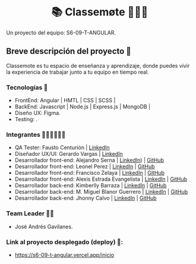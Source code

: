<h1 align = "center">📚 Classemøte 👨🏽‍💻</h1>
Un proyecto del equipo:  S6-09-T-ANGULAR.

## Breve descripción del proyecto 📜

Classemote es tu espacio de enseñanza y aprendizaje, donde puedes vivir la experiencia de trabajar junto a tu equipo en tiempo real.

### Tecnologías 🚀
* FrontEnd: Angular | HMTL | CSS | SCSS |
* BackEnd: Javascript | Node.js | Express.js | MongoDB |
* Diseño UX: Figma.
* Testing: .

### Integrantes 👩🏻‍💻👨🏽‍💻
* QA Tester: Fausto Centurión | [LinkedIn](https://www.linkedin.com/in/fausto-centuri%C3%B3n-084b46219/)
* Diseñador UX/UI: Gerardo Vargas | [LinkedIn](https://www.linkedin.com/in/geravargas/)
* Desarrollador front-end: Alejandro Serna | [LinkedIn](www.linkedin.com/in/asernacalle)) | [GitHub](https://github.com/aserna37)
* Desarrollador front-end: Leonel Perez | [LinkedIn](https://www.linkedin.com/in/leonelpb) | [GitHub](https://github.com/leonelpb)
* Desarrollador front-end: Francisco Zelaya | [LinkedIn](https://www.linkedin.com/in/jos%C3%A9-francisco-zelaya-011031216/) | [GitHub](https://github.com/Franciscozcode)
* Desarrollador front-end: Alexis Estrada Evangelista | [LinkedIn](https://www.linkedin.com/in/alexis-estrada-evangelista-a69224211/) | [GitHub](https://github.com/alexestrd)
* Desarrollador back-end: Kimberlly Barraza | [LinkedIn](https://pe.linkedin.com/in/kimberllynbarrazat/es) | [GitHub](https://github.com/KNBT)
* Desarrollador back-end: M. Miguel Blanor Guerrero | [LinkedIn](https://www.linkedin.com/in/miguel-guerrero-403939194/) | [GitHub](https://github.com/Eiine)
* Desarrollador back-end: Jhonny Calvo | [LinkedIn](https://www.linkedin.com/in/jhonnycalvo/) | [GitHub](https://github.com/Bluejhonny)

### Team Leader 👨‍🚀
* José Andrés Gavilanes.

### Link al proyecto desplegado (deploy) 🔗:
* https://s6-09-t-angular.vercel.app/inicio
